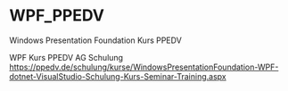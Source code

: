 # WPF_PPEDV
Windows Presentation Foundation Kurs PPEDV

WPF Kurs PPEDV AG Schulung 
https://ppedv.de/schulung/kurse/WindowsPresentationFoundation-WPF-dotnet-VisualStudio-Schulung-Kurs-Seminar-Training.aspx
